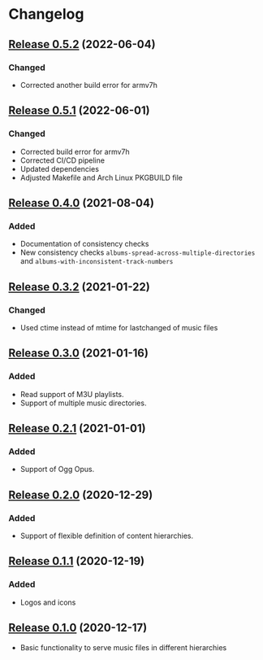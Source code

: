 # Changelog

## [Release 0.5.2](https://gitlab.com/mipimipi/muserv/-/tags/v0.5.2) (2022-06-04)

### Changed

* Corrected another build error for armv7h

## [Release 0.5.1](https://gitlab.com/mipimipi/muserv/-/tags/v0.5.1) (2022-06-01)

### Changed

* Corrected build error for armv7h
* Corrected CI/CD pipeline
* Updated dependencies
* Adjusted Makefile and Arch Linux PKGBUILD file

## [Release 0.4.0](https://gitlab.com/mipimipi/muserv/-/tags/v0.4.0) (2021-08-04)

### Added

* Documentation of consistency checks
* New consistency checks `albums-spread-across-multiple-directories` and `albums-with-inconsistent-track-numbers` 

## [Release 0.3.2](https://gitlab.com/mipimipi/muserv/-/tags/v0.3.2) (2021-01-22)

### Changed

*  Used ctime instead of mtime for lastchanged of music files

## [Release 0.3.0](https://gitlab.com/mipimipi/muserv/-/tags/v0.3.0) (2021-01-16)

### Added

* Read support of M3U playlists.
* Support of multiple music directories.


## [Release 0.2.1](https://gitlab.com/mipimipi/muserv/-/tags/v0.2.1) (2021-01-01)

### Added

* Support of Ogg Opus.

## [Release 0.2.0](https://gitlab.com/mipimipi/muserv/-/tags/v0.2.0) (2020-12-29)

### Added

* Support of flexible definition of content hierarchies.

## [Release 0.1.1](https://gitlab.com/mipimipi/muserv/-/tags/v0.1.1) (2020-12-19)

### Added

* Logos and icons

## [Release 0.1.0](https://gitlab.com/mipimipi/muserv/-/tags/v0.1.0) (2020-12-17)

* Basic functionality to serve music files in different hierarchies